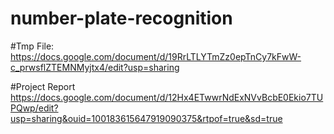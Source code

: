 # number-plate-recognition

#Tmp File:
https://docs.google.com/document/d/19RrLTLYTmZz0epTnCy7kFwW-c_prwsflZTEMNMyjtx4/edit?usp=sharing

#Project Report
https://docs.google.com/document/d/12Hx4ETwwrNdExNVvBcbE0Ekio7TUPQwp/edit?usp=sharing&ouid=100183615647919090375&rtpof=true&sd=true
